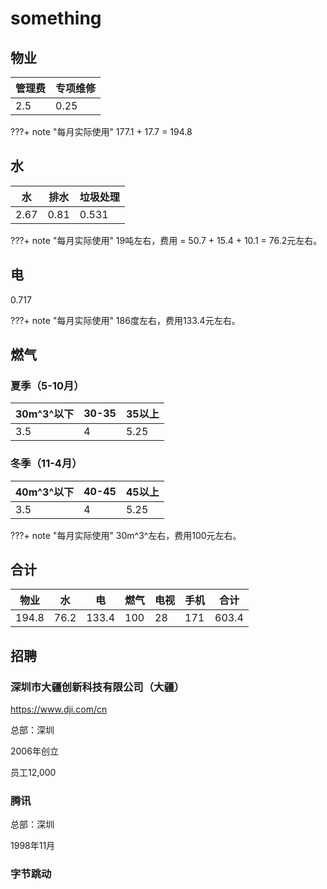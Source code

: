 # something

## 物业

管理费 | 专项维修
--- | ---
2.5 | 0.25

???+ note "每月实际使用"
    177.1 + 17.7 = 194.8


## 水

水 | 排水 | 垃圾处理
--- | --- | ---
2.67 | 0.81 | 0.531

???+ note "每月实际使用"
    19吨左右，费用 = 50.7 + 15.4 + 10.1 = 76.2元左右。


## 电

0.717

???+ note "每月实际使用"
    186度左右，费用133.4元左右。


## 燃气

### 夏季（5-10月）

30m^3^以下 | 30-35 | 35以上
--- | --- | ---
3.5 | 4 | 5.25

### 冬季（11-4月）

40m^3^以下 | 40-45 | 45以上
--- | --- | ---
3.5 | 4 | 5.25

???+ note "每月实际使用"
    30m^3^左右，费用100元左右。


## 合计

物业 | 水 | 电 | 燃气 | 电视 | 手机 | 合计
--- | ---| --- | --- | --- | --- | ---
194.8 | 76.2 | 133.4 | 100 | 28 | 171 | 603.4


## 招聘

### 深圳市大疆创新科技有限公司（大疆）

<https://www.dji.com/cn>

总部：深圳

2006年创立

员工12,000

### 腾讯

总部：深圳

1998年11月

### 字节跳动
